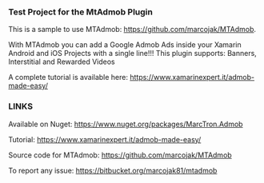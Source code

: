 ### Test Project for the MtAdmob Plugin

This is a sample to use MTAdmob: https://github.com/marcojak/MTAdmob.

With MTAdmob you can add a Google Admob Ads inside your Xamarin Android and iOS Projects with a single line!!!
This plugin supports: Banners, Interstitial and Rewarded Videos

A complete tutorial is available here: https://www.xamarinexpert.it/admob-made-easy/

### LINKS

Available on Nuget: https://www.nuget.org/packages/MarcTron.Admob

Tutorial: https://www.xamarinexpert.it/admob-made-easy/

Source code for MTAdmob: https://github.com/marcojak/MTAdmob

To report any issue: https://bitbucket.org/marcojak81/mtadmob
